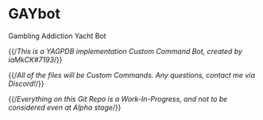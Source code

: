 # GAYbot
Gambling Addiction Yacht Bot


{{/*This is a YAGPDB implementation Custom Command Bot, created by iaMkCK#7193*/}}

{{/*All of the files will be Custom Commands. Any questions, contact me via Discord!*/}}

{{/*Everything on this Git Repo is a Work-In-Progress, and not to be considered even at Alpha stage*/}}
